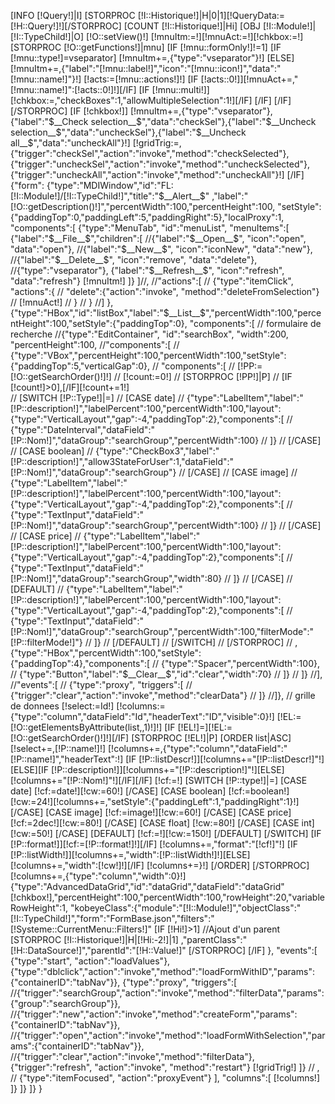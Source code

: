 [INFO [!Query!]|I]
[STORPROC [!I::Historique!]|H|0|1][!QueryData:=[!H::Query!]!][/STORPROC]
[COUNT [!I::Historique!]|Hi]
[OBJ [!I::Module!]|[!I::TypeChild!]|O]
[!O::setView()!]
[!mnuItm:=!][!mnuAct:=!][!chkbox:=!]
[STORPROC [!O::getFunctions!]|mnu]
	[IF [!mnu::formOnly!]!=1]
		[IF [!mnu::type!]=vseparator]
			[!mnuItm+=,{"type":"vseparator"}!]
		[ELSE]
			[!mnuItm+=,{"label":"[!mnu::label!]","icon":"[!mnu::icon!]","data":"[!mnu::name!]"}!]
			[!acts:=[!mnu::actions!]!]
			[IF [!acts::0!]][!mnuAct+=,"[!mnu::name!]":[!acts::0!]!][/IF]
			[IF [!mnu::multi!]][!chkbox:=,"checkBoxes":1,"allowMultipleSelection":1!][/IF]
		[/IF]
	[/IF]
[/STORPROC]
[IF [!chkbox!]]
	[!mnuItm+=,{"type":"vseparator"},{"label":"$__Check selection__$","data":"checkSel"},{"label":"$__Uncheck selection__$","data":"uncheckSel"},{"label":"$__Uncheck all__$","data":"uncheckAll"}!]
	[!gridTrig:=,{"trigger":"checkSel","action":"invoke","method":"checkSelected"},{"trigger":"uncheckSel","action":"invoke","method":"uncheckSelected"},{"trigger":"uncheckAll","action":"invoke","method":"uncheckAll"}!]
[/IF]
{"form":
{"type":"MDIWindow","id":"FL:[!I::Module!]/[!I::TypeChild!]","title":"$__Alert__$" ,"label":"[!O::getDescription()!]","percentWidth":100,"percentHeight":100, 
"setStyle":{"paddingTop":0,"paddingLeft":5,"paddingRight":5},"localProxy":1, 
"components":[
	{"type":"MenuTab", "id":"menuList",
		"menuItems":[
			{"label":"$__File__$","children":[
				//{"label":"$__Open__$", "icon":"open", "data":"open"},
				//{"label":"$__New__$", "icon":"iconNew", "data":"new"},
				//{"label":"$__Delete__$", "icon":"remove", "data":"delete"},
				//{"type":"vseparator"},
				{"label":"$__Refresh__$", "icon":"refresh", "data":"refresh"}
				[!mnuItm!]
			]}
		]//,
		//"actions":[
		//	{"type":"itemClick", "actions":{
		//			"delete":{"action":"invoke", "method":"deleteFromSelection"}
		//			[!mnuAct!]
		//		}
		//	}
		//]
	},
	{"type":"HBox","id":"listBox","label":"$__List__$","percentWidth":100,"percentHeight":100,"setStyle":{"paddingTop":0},
	"components":[
// formulaire de recherche
		//{"type":"EditContainer", "id":"searchBox", "width":200, "percentHeight":100,
		//"components":[
		//	{"type":"VBox","percentHeight":100,"percentWidth":100,"setStyle":{"paddingTop":5,"verticalGap":0},
		//	"components":[
		//		[!PP:=[!O::getSearchOrder()!]!]
		//		[!count:=0!]
		//		[STORPROC [!PP!]|P]
		//			[IF [!count!]>0],[/IF][!count+=1!]	
		//			[SWITCH [!P::Type!]|=]
		//				[CASE date]
		//					{"type":"LabelItem","label":"[!P::description!]","labelPercent":100,"percentWidth":100,"layout":{"type":"VerticalLayout","gap":-4,"paddingTop":2},"components":[
		//						{"type":"DateInterval","dataField":"[!P::Nom!]","dataGroup":"searchGroup","percentWidth":100}
		//					]}
		//				[/CASE]
		//				[CASE boolean]
		//					{"type":"CheckBox3","label":"[!P::description!]","allow3StateForUser":1,"dataField":"[!P::Nom!]","dataGroup":"searchGroup"}
		//				[/CASE]
		//				[CASE image]
		//					{"type":"LabelItem","label":"[!P::description!]","labelPercent":100,"percentWidth":100,"layout":{"type":"VerticalLayout","gap":-4,"paddingTop":2},"components":[
		//						{"type":"TextInput","dataField":"[!P::Nom!]","dataGroup":"searchGroup","percentWidth":100}
		//					]}
		//				[/CASE]
		//				[CASE price]
		//					{"type":"LabelItem","label":"[!P::description!]","labelPercent":100,"percentWidth":100,"layout":{"type":"VerticalLayout","gap":-4,"paddingTop":2},"components":[
		//						{"type":"TextInput","dataField":"[!P::Nom!]","dataGroup":"searchGroup","width":80}
		//					]}
		//				[/CASE]
		//				[DEFAULT]
		//					{"type":"LabelItem","label":"[!P::description!]","labelPercent":100,"percentWidth":100,"layout":{"type":"VerticalLayout","gap":-4,"paddingTop":2},"components":[
		//						{"type":"TextInput","dataField":"[!P::Nom!]","dataGroup":"searchGroup","percentWidth":100,"filterMode":"[!P::filterMode!]"}
		//					]}
		//				[/DEFAULT]
		//			[/SWITCH]
		//		[/STORPROC]
		//		,{"type":"HBox","percentWidth":100,"setStyle":{"paddingTop":4},"components":[
		//			{"type":"Spacer","percentWidth":100},
		//			{"type":"Button","label":"$__Clear__$","id":"clear","width":70}
		//		]}
		//	]}
		//],
		//"events":[
		//	{"type":"proxy", "triggers":[
		//		{"trigger":"clear","action":"invoke","method":"clearData"}
		//	]}
		//]},
// grille de donnees
		[!select:=Id!]
		[!columns:={"type":"column","dataField":"Id","headerText":"ID","visible":0}!]
		[!EL:=[!O::getElementsByAttribute(list,,1)!]!]
		[IF [!EL!]=][!EL:=[!O::getSearchOrder()!]!][/IF]
		[STORPROC [!EL!]|P]
			[ORDER list|ASC]
				[!select+=,[!P::name!]!]
				[!columns+=,{"type":"column","dataField":"[!P::name!]","headerText":!]
				[IF [!P::listDescr!]][!columns+="[!P::listDescr!]"!][ELSE][IF [!P::description!]][!columns+="[!P::description!]"!][ELSE][!columns+="[!P::Nom!]"!][/IF][/IF]
				[!cf:=!]
				[SWITCH [!P::type!]|=]
					[CASE date]
						[!cf:=date!][!cw:=60!]
					[/CASE]
					[CASE boolean]
						[!cf:=boolean!][!cw:=24!][!columns+=,"setStyle":{"paddingLeft":1,"paddingRight":1}!]
					[/CASE]
					[CASE image]
						[!cf:=image!][!cw:=60!]
					[/CASE]
					[CASE price]
						[!cf:=2dec!][!cw:=80!]
					[/CASE]
					[CASE float]
						[!cw:=80!]
					[/CASE]
					[CASE int]
						[!cw:=50!]
					[/CASE]
					[DEFAULT]
						[!cf:=!][!cw:=150!]
					[/DEFAULT]
				[/SWITCH]
				[IF [!P::format!]][!cf:=[!P::format!]!][/IF]
				[!columns+=,"format":"[!cf!]"!]
				[IF [!P::listWidth!]][!columns+=,"width":[!P::listWidth!]!][ELSE][!columns+=,"width":[!cw!]!][/IF]
				[!columns+=}!]
			[/ORDER]
		[/STORPROC]
		[!columns+=,{"type":"column","width":0}!]
		{"type":"AdvancedDataGrid","id":"dataGrid","dataField":"dataGrid" [!chkbox!],"percentHeight":100,"percentWidth":100,"rowHeight":20,"variableRowHeight":1,
		"kobeyeClass":{"module":"[!I::Module!]","objectClass":"[!I::TypeChild!]","form":"FormBase.json","filters":"[!Systeme::CurrentMenu::Filters!]"
		[IF [!Hi!]>1]
			//Ajout d'un parent
			[STORPROC [!I::Historique!]|H|[!Hi:-2!]|1]
				,"parentClass":"[!H::DataSource!]","parentId":"[!H::Value!]"
			[/STORPROC]
		[/IF]
		},
		"events":[
			{"type":"start", "action":"loadValues"},
			{"type":"dblclick","action":"invoke","method":"loadFormWithID","params":{"containerID":"tabNav"}},
			{"type":"proxy", "triggers":[
				//{"trigger":"searchGroup","action":"invoke","method":"filterData","params":{"group":"searchGroup"}},
				//{"trigger":"new","action":"invoke","method":"createForm","params":{"containerID":"tabNav"}},
				//{"trigger":"open","action":"invoke","method":"loadFormWithSelection","params":{"containerID":"tabNav"}},
				//{"trigger":"clear","action":"invoke","method":"filterData"},
				{"trigger":"refresh", "action":"invoke", "method":"restart"}
				[!gridTrig!]
			]}
//			,
//			{"type":"itemFocused", "action":"proxyEvent"}
		],
		"columns":[
			[!columns!]
		]}
	]}
]}
}
